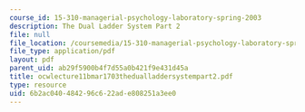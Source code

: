 ```yaml
---
course_id: 15-310-managerial-psychology-laboratory-spring-2003
description: The Dual Ladder System Part 2
file: null
file_location: /coursemedia/15-310-managerial-psychology-laboratory-spring-2003/6b2ac040484296c622ade808251a3ee0_ocwlecture11bmar1703thedualladdersystempart2.pdf
file_type: application/pdf
layout: pdf
parent_uid: ab29f5900b4f7d55a0b421f9e431d45a
title: ocwlecture11bmar1703thedualladdersystempart2.pdf
type: resource
uid: 6b2ac040-4842-96c6-22ad-e808251a3ee0
---
```

